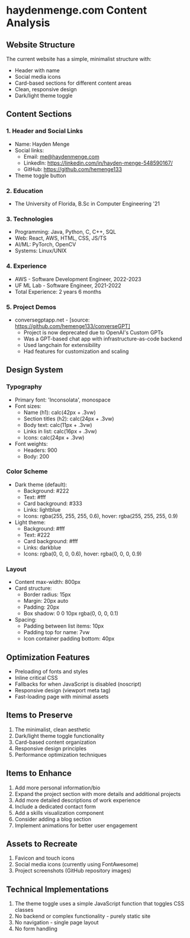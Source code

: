 # haydenmenge.com Content Analysis

## Website Structure
The current website has a simple, minimalist structure with:
- Header with name
- Social media icons
- Card-based sections for different content areas
- Clean, responsive design
- Dark/light theme toggle

## Content Sections

### 1. Header and Social Links
- Name: Hayden Menge
- Social links:
  - Email: me@haydenmenge.com
  - LinkedIn: https://linkedin.com/in/hayden-menge-548590167/
  - GitHub: https://github.com/hemenge133
- Theme toggle button

### 2. Education
- The University of Florida, B.Sc in Computer Engineering '21

### 3. Technologies
- Programming: Java, Python, C, C++, SQL
- Web: React, AWS, HTML, CSS, JS/TS
- AI/ML: PyTorch, OpenCV
- Systems: Linux/UNIX

### 4. Experience
- AWS - Software Development Engineer, 2022-2023
- UF ML Lab - Software Engineer, 2021-2022
- Total Experience: 2 years 6 months

### 5. Project Demos
- conversegptapp.net - [source: https://github.com/hemenge133/converseGPT]
  - Project is now deprecated due to OpenAI's Custom GPTs
  - Was a GPT-based chat app with infrastructure-as-code backend
  - Used langchain for extensibility
  - Had features for customization and scaling

## Design System

### Typography
- Primary font: 'Inconsolata', monospace
- Font sizes:
  - Name (h1): calc(42px + .3vw)
  - Section titles (h2): calc(24px + .3vw)
  - Body text: calc(11px + .3vw)
  - Links in list: calc(16px + .3vw)
  - Icons: calc(24px + .3vw)
- Font weights:
  - Headers: 900
  - Body: 200

### Color Scheme
- Dark theme (default):
  - Background: #222
  - Text: #fff
  - Card background: #333
  - Links: lightblue
  - Icons: rgba(255, 255, 255, 0.6), hover: rgba(255, 255, 255, 0.9)
- Light theme:
  - Background: #fff
  - Text: #222
  - Card background: #fff
  - Links: darkblue
  - Icons: rgba(0, 0, 0, 0.6), hover: rgba(0, 0, 0, 0.9)

### Layout
- Content max-width: 800px
- Card structure:
  - Border radius: 15px
  - Margin: 20px auto
  - Padding: 20px
  - Box shadow: 0 0 10px rgba(0, 0, 0, 0.1)
- Spacing:
  - Padding between list items: 10px
  - Padding top for name: 7vw
  - Icon container padding bottom: 40px

## Optimization Features
- Preloading of fonts and styles
- Inline critical CSS
- Fallbacks for when JavaScript is disabled (noscript)
- Responsive design (viewport meta tag)
- Fast-loading page with minimal assets

## Items to Preserve
1. The minimalist, clean aesthetic
2. Dark/light theme toggle functionality
3. Card-based content organization
4. Responsive design principles
5. Performance optimization techniques

## Items to Enhance
1. Add more personal information/bio
2. Expand the project section with more details and additional projects
3. Add more detailed descriptions of work experience
4. Include a dedicated contact form
5. Add a skills visualization component
6. Consider adding a blog section
7. Implement animations for better user engagement

## Assets to Recreate
1. Favicon and touch icons
2. Social media icons (currently using FontAwesome)
3. Project screenshots (GitHub repository images)

## Technical Implementations
1. The theme toggle uses a simple JavaScript function that toggles CSS classes
2. No backend or complex functionality - purely static site
3. No navigation - single page layout
4. No form handling 